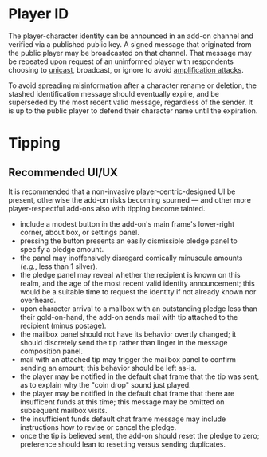 # Player ID

The player-character identity can be announced in an add-on channel
and verified via a published public key.  A signed message that
originated from the public player may be broadcasted on that channel.
That message may be repeated upon request of an uninformed player with
respondents choosing to
[unicast](https://en.wikipedia.org/wiki/Unicast), broadcast, or ignore
to avoid [amplification
attacks](https://en.wikipedia.org/wiki/Denial-of-service_attack#Amplification).

To avoid spreading misinformation after a character rename or
deletion, the stashed identification message should eventually expire,
and be superseded by the most recent valid message, regardless of the
sender.  It is up to the public player to defend their character name
until the expiration.

# Tipping

## Recommended UI/UX

It is recommended that a non-invasive player-centric-designed UI be
present, otherwise the add-on risks becoming spurned &mdash; and other
more player-respectful add-ons also with tipping become tainted.

* include a modest button in the add-on's main frame's lower-right
  corner, about box, or settings panel.
* pressing the button presents an easily dismissible pledge panel to
  specify a pledge amount.
* the panel may inoffensively disregard comically minuscule amounts
  (*e.g.*, less than 1 silver).
* the pledge panel may reveal whether the recipient is known on this
  realm, and the age of the most recent valid identity announcement;
  this would be a suitable time to request the identity if not already
  known nor overheard.
* upon character arrival to a mailbox with an outstanding pledge less
  than their gold-on-hand, the add-on sends mail with tip attached to
  the recipient (minus postage).
* the mailbox panel should not have its behavior overtly changed; it
  should discretely send the tip rather than linger in the message
  composition panel.
* mail with an attached tip may trigger the mailbox panel to confirm
  sending an amount; this behavior should be left as-is.
* the player may be notified in the default chat frame that the tip
  was sent, as to explain why the "coin drop" sound just played.
* the player may be notified in the default chat frame that there are
  insufficent funds at this time; this message may be omitted on
  subsequent mailbox visits.
* the insufficient funds default chat frame message may include
  instructions how to revise or cancel the pledge.
* once the tip is believed sent, the add-on should reset the pledge to
  zero; preference should lean to resetting versus sending duplicates.
